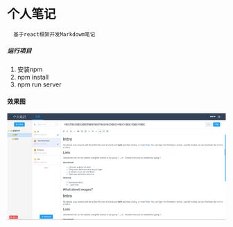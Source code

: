 
# 个人笔记
  ```
    基于react框架开发Markdowm笔记
  ```
##### 运行项目
1. 安装npm
2. npm install
3. npm run server

#### 效果图

![](https://github.com/XiMenChuiFen/project/blob/master/react-note/%E6%95%88%E6%9E%9C%E5%9B%BE/1.png)
